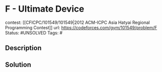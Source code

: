 # F - Ultimate Device

contest: [[CFICPC/101549/101549|2012 ACM-ICPC Asia Hatyai Regional Programming Contest]]
url: https://codeforces.com/gym/101549/problem/F
Status: #UNSOLVED
Tags: #

## Description

## Solution

